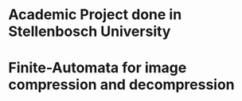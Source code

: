 # Academic Project done in Stellenbosch University
# Finite-Automata for image compression and decompression
